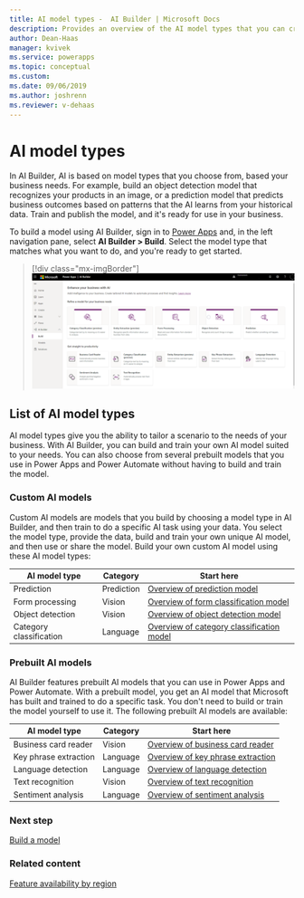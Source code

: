 ```yaml
---
title: AI model types -  AI Builder | Microsoft Docs
description: Provides an overview of the AI model types that you can create in AI Builder.
author: Dean-Haas
manager: kvivek
ms.service: powerapps
ms.topic: conceptual
ms.custom: 
ms.date: 09/06/2019
ms.author: joshrenn
ms.reviewer: v-dehaas
---
```


# AI model types

In AI Builder, AI is based on model types that you choose from, based your business needs. For example, build an object detection model that recognizes your products in an image, or a prediction model that predicts business outcomes based on patterns that the AI learns from your historical data.  Train and publish the model, and it's ready for use in your business.

To build a model using AI Builder, sign in to [Power Apps](https://make.powerapps.com) and, in the left navigation pane, select **AI Builder > Build**. Select the model type that matches what you want to do, and you're ready to get started.

> [!div class="mx-imgBorder"]
> ![AI Builder home page](media/ai-builder-home.png "AI Builder home page")

## List of AI model types

AI model types give you the ability to tailor a scenario to the needs of your business. With AI Builder, you can build and train your own AI model suited to your needs.  You can also choose from several prebuilt models that you use in Power Apps and Power Automate without having to build and train the model.

### Custom AI models

Custom AI models are models that you build by choosing a model type in AI Builder, and then train to do a specific AI task using your data. You select the model type, provide the data, build and train your own unique AI model, and then use or share the model. Build your own custom AI model using these AI model types:

| AI model type  | Category  | Start here
|---|---|---|
| Prediction   | Prediction  | [Overview of prediction model](prediction-overview.md)
| Form processing  | Vision   | [Overview of form classification model](form-processing-model-overview.md)
| Object detection  | Vision   | [Overview of object detection model](object-detection-overview.md)
| Category classification  |Language   | [Overview of category classification model](text-classification-overview.md)

### Prebuilt AI models

AI Builder features prebuilt AI models that you can use in Power Apps and Power Automate. With a prebuilt model, you get an AI model that Microsoft has built and trained to do a specific task. You don't need to build or train the model yourself to use it. The following prebuilt AI models are available:

| AI model type | Category |Start here |
|--------|--------|--------|
|Business card reader |Vision | [Overview of business card reader](prebuilt-business-card.md)
|Key phrase extraction |Language | [Overview of key phrase extraction](prebuilt-key-phrase.md)
|Language detection |Language | [Overview of language detection](prebuilt-language-detection.md)
|Text recognition |Vision | [Overview of text recognition](prebuilt-text-recognition.md)
|Sentiment analysis |Language | [Overview of sentiment analysis](prebuilt-sentiment-analysis.md)

### Next step

[Build a model](build-model.md)

### Related content

[Feature availability by region](availability-region.md)
